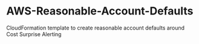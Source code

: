 # AWS-Reasonable-Account-Defaults
CloudFormation template to create reasonable account defaults around Cost Surprise Alerting
